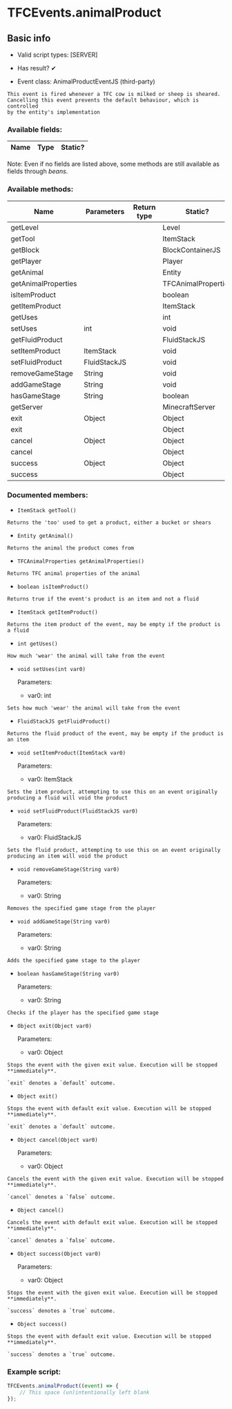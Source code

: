 # TFCEvents.animalProduct

## Basic info

- Valid script types: [SERVER]

- Has result? ✔

- Event class: AnimalProductEventJS (third-party)

```
This event is fired whenever a TFC cow is milked or sheep is sheared.
Cancelling this event prevents the default behaviour, which is controlled
by the entity's implementation
```

### Available fields:

| Name | Type | Static? |
| ---- | ---- | ------- |

Note: Even if no fields are listed above, some methods are still available as fields through *beans*.

### Available methods:

| Name | Parameters | Return type | Static? |
| ---- | ---------- | ----------- | ------- |
| getLevel |  |  | Level | ✘ |
| getTool |  |  | ItemStack | ✘ |
| getBlock |  |  | BlockContainerJS | ✘ |
| getPlayer |  |  | Player | ✘ |
| getAnimal |  |  | Entity | ✘ |
| getAnimalProperties |  |  | TFCAnimalProperties | ✘ |
| isItemProduct |  |  | boolean | ✘ |
| getItemProduct |  |  | ItemStack | ✘ |
| getUses |  |  | int | ✘ |
| setUses | int |  | void | ✘ |
| getFluidProduct |  |  | FluidStackJS | ✘ |
| setItemProduct | ItemStack |  | void | ✘ |
| setFluidProduct | FluidStackJS |  | void | ✘ |
| removeGameStage | String |  | void | ✘ |
| addGameStage | String |  | void | ✘ |
| hasGameStage | String |  | boolean | ✘ |
| getServer |  |  | MinecraftServer | ✘ |
| exit | Object |  | Object | ✘ |
| exit |  |  | Object | ✘ |
| cancel | Object |  | Object | ✘ |
| cancel |  |  | Object | ✘ |
| success | Object |  | Object | ✘ |
| success |  |  | Object | ✘ |


### Documented members:

- `ItemStack getTool()`
```
Returns the 'too' used to get a product, either a bucket or shears
```

- `Entity getAnimal()`
```
Returns the animal the product comes from
```

- `TFCAnimalProperties getAnimalProperties()`
```
Returns TFC animal properties of the animal
```

- `boolean isItemProduct()`
```
Returns true if the event's product is an item and not a fluid
```

- `ItemStack getItemProduct()`
```
Returns the item product of the event, may be empty if the product is a fluid
```

- `int getUses()`
```
How much 'wear' the animal will take from the event
```

- `void setUses(int var0)`

  Parameters:
  - var0: int

```
Sets how much 'wear' the animal will take from the event
```

- `FluidStackJS getFluidProduct()`
```
Returns the fluid product of the event, may be empty if the product is an item
```

- `void setItemProduct(ItemStack var0)`

  Parameters:
  - var0: ItemStack

```
Sets the item product, attempting to use this on an event originally producing a fluid will void the product
```

- `void setFluidProduct(FluidStackJS var0)`

  Parameters:
  - var0: FluidStackJS

```
Sets the fluid product, attempting to use this on an event originally producing an item will void the product
```

- `void removeGameStage(String var0)`

  Parameters:
  - var0: String

```
Removes the specified game stage from the player
```

- `void addGameStage(String var0)`

  Parameters:
  - var0: String

```
Adds the specified game stage to the player
```

- `boolean hasGameStage(String var0)`

  Parameters:
  - var0: String

```
Checks if the player has the specified game stage
```

- `Object exit(Object var0)`

  Parameters:
  - var0: Object

```
Stops the event with the given exit value. Execution will be stopped **immediately**.

`exit` denotes a `default` outcome.
```

- `Object exit()`
```
Stops the event with default exit value. Execution will be stopped **immediately**.

`exit` denotes a `default` outcome.
```

- `Object cancel(Object var0)`

  Parameters:
  - var0: Object

```
Cancels the event with the given exit value. Execution will be stopped **immediately**.

`cancel` denotes a `false` outcome.
```

- `Object cancel()`
```
Cancels the event with default exit value. Execution will be stopped **immediately**.

`cancel` denotes a `false` outcome.
```

- `Object success(Object var0)`

  Parameters:
  - var0: Object

```
Stops the event with the given exit value. Execution will be stopped **immediately**.

`success` denotes a `true` outcome.
```

- `Object success()`
```
Stops the event with default exit value. Execution will be stopped **immediately**.

`success` denotes a `true` outcome.
```



### Example script:

```js
TFCEvents.animalProduct((event) => {
	// This space (un)intentionally left blank
});
```

